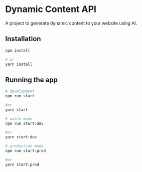 # Dynamic Content API

A project to generate dynamic content to your website using AI.

## Installation

```bash
npm install

# or
yarn install
```

## Running the app

```bash
# development
npm run start

#or
yarn start

# watch mode
npm run start:dev

#or
yarn start:dev

# production mode
npm run start:prod

#or
yarn start:prod
```
